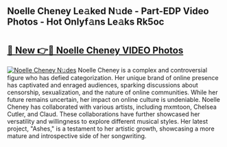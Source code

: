 ## Noelle Cheney Le𝚊ked N𝚞de - Part-EDP Video Photos - Hot Onlyf𝚊ns Le𝚊ks Rk5oc

# <h2><a href="http://ac30589.deff.icu/?id=Noelle+Cheney">🔗 New 👉🔴 Noelle Cheney VIDEO Photos</a></h2>

[![Noelle Cheney N𝚞des](https://i.imgur.com/rIISA9y.gif)](http://ac30589.deff.icu/?id=Noelle+Cheney)
Noelle Cheney is a complex and controversial figure who has defied categorization. Her unique brand of online presence has captivated and enraged audiences, sparking discussions about censorship, sexualization, and the nature of online communities. While her future remains uncertain, her impact on online culture is undeniable. Noelle Cheney has collaborated with various artists, including mxmtoon, Chelsea Cutler, and Claud. These collaborations have further showcased her versatility and willingness to explore different musical styles. Her latest project, "Ashes," is a testament to her artistic growth, showcasing a more mature and introspective side of her songwriting.
